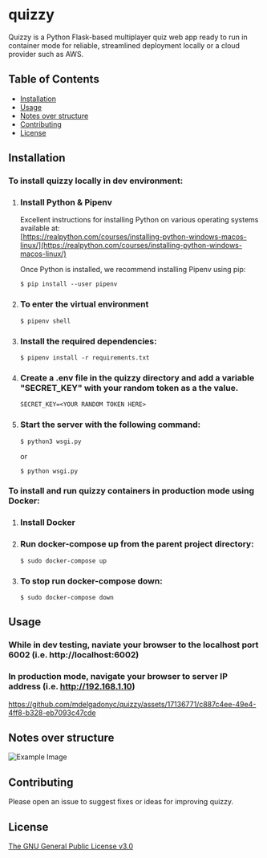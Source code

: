 # quizzy

Quizzy is a Python Flask-based multiplayer quiz web app ready to run in container mode for reliable, streamlined deployment locally or a cloud provider such as AWS.

## Table of Contents

- [Installation](#installation)
- [Usage](#usage)
- [Notes over structure](#notes-over-structure)
- [Contributing](#contributing)
- [License](#license)
  
## Installation

### To install quizzy locally in dev environment:

  1. ### Install Python & Pipenv
     Excellent instructions for installing Python on various operating systems available at:  
     [https://realpython.com/courses/installing-python-windows-macos-linux/](https://realpython.com/courses/installing-python-windows-macos-linux/)
     
     Once Python is installed, we recommend installing Pipenv using pip:
     ```shell
     $ pip install --user pipenv
     ```
  
  3. ### To enter the virtual environment
      ```shell
      $ pipenv shell
      ```
  
  4. ### Install the required dependencies:
      ```shell
      $ pipenv install -r requirements.txt
      ```
      
  5. ### Create a .env file in the quizzy directory and add a variable "SECRET_KEY" with your random token as a the value.
      ```
      SECRET_KEY=<YOUR RANDOM TOKEN HERE>
      ```
      
  6. ### Start the server with the following command:
      ```shell
      $ python3 wsgi.py
      ```
     or

      ```shell
      $ python wsgi.py
      ```
### To install and run quizzy containers in production mode using Docker:

1. ### Install Docker
   
2. ### Run docker-compose up from the parent project directory:
   ```shell
   $ sudo docker-compose up
   ```

3. ### To stop run docker-compose down:
   ```shell
   $ sudo docker-compose down
   ```

## Usage

### While in dev testing, naviate your browser to the localhost port 6002 (i.e. http://localhost:6002)

### In production mode, navigate your browser to server IP address (i.e. http://192.168.1.10)

https://github.com/mdelgadonyc/quizzy/assets/17136771/c887c4ee-49e4-4ff8-b328-eb7093c47cde



## Notes over structure

![Example Image](./web-quiz-plan.png)

## Contributing

Please open an issue to suggest fixes or ideas for improving quizzy.

## License

[The GNU General Public License v3.0](https://www.gnu.org/licenses/gpl-3.0.en.html)
